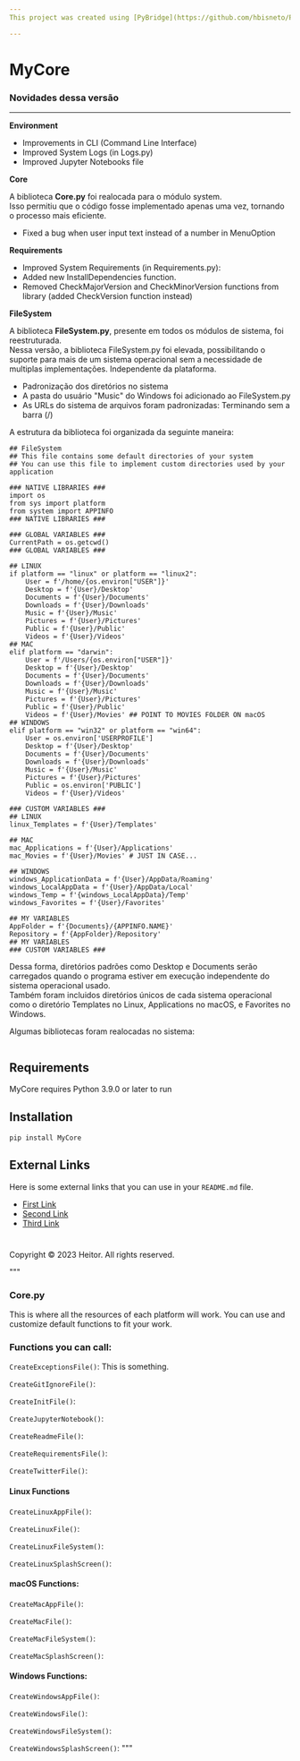 ```yaml
---
This project was created using [PyBridge](https://github.com/hbisneto/PyBridge)

---
```


# MyCore

### Novidades dessa versão
---

**Environment**

- Improvements in CLI (Command Line Interface)
- Improved System Logs (in Logs.py)
- Improved Jupyter Notebooks file

**Core**

A biblioteca **Core.py** foi realocada para o módulo system.
<br>
Isso permitiu que o código fosse implementado apenas uma vez, tornando o processo mais eficiente.

- Fixed a bug when user input text instead of a number in MenuOption

**Requirements**

- Improved System Requirements (in Requirements.py):
- Added new InstallDependencies function.
- Removed CheckMajorVersion and CheckMinorVersion functions from library (added CheckVersion function instead)
 
**FileSystem**

A biblioteca **FileSystem.py**, presente em todos os módulos de sistema, foi reestruturada.
<br>
Nessa versão, a biblioteca FileSystem.py foi elevada, possibilitando o suporte para mais de um sistema operacional sem a necessidade de multiplas implementações. Independente da plataforma.

- Padronização dos diretórios no sistema
- A pasta do usuário "Music" do Windows foi adicionado ao FileSystem.py 
- As URLs do sistema de arquivos foram padronizadas: Terminando sem a barra (/)

A estrutura da biblioteca foi organizada da seguinte maneira:

```
## FileSystem
## This file contains some default directories of your system
## You can use this file to implement custom directories used by your application

### NATIVE LIBRARIES ###
import os
from sys import platform
from system import APPINFO
### NATIVE LIBRARIES ###

### GLOBAL VARIABLES ###
CurrentPath = os.getcwd()
### GLOBAL VARIABLES ###

## LINUX
if platform == "linux" or platform == "linux2":
    User = f'/home/{os.environ["USER"]}'
    Desktop = f'{User}/Desktop'
    Documents = f'{User}/Documents'
    Downloads = f'{User}/Downloads'
    Music = f'{User}/Music'
    Pictures = f'{User}/Pictures'
    Public = f'{User}/Public'
    Videos = f'{User}/Videos'
## MAC
elif platform == "darwin":
    User = f'/Users/{os.environ["USER"]}'
    Desktop = f'{User}/Desktop'
    Documents = f'{User}/Documents'
    Downloads = f'{User}/Downloads'
    Music = f'{User}/Music'
    Pictures = f'{User}/Pictures'
    Public = f'{User}/Public'
    Videos = f'{User}/Movies' ## POINT TO MOVIES FOLDER ON macOS
## WINDOWS
elif platform == "win32" or platform == "win64":
    User = os.environ['USERPROFILE']
    Desktop = f'{User}/Desktop'
    Documents = f'{User}/Documents'
    Downloads = f'{User}/Downloads'
    Music = f'{User}/Music'
    Pictures = f'{User}/Pictures'
    Public = os.environ['PUBLIC']
    Videos = f'{User}/Videos'

### CUSTOM VARIABLES ###
## LINUX
linux_Templates = f'{User}/Templates'

## MAC
mac_Applications = f'{User}/Applications'
mac_Movies = f'{User}/Movies' # JUST IN CASE...

## WINDOWS
windows_ApplicationData = f'{User}/AppData/Roaming'
windows_LocalAppData = f'{User}/AppData/Local'
windows_Temp = f'{windows_LocalAppData}/Temp'
windows_Favorites = f'{User}/Favorites'

## MY VARIABLES
AppFolder = f'{Documents}/{APPINFO.NAME}'
Repository = f'{AppFolder}/Repository'
## MY VARIABLES
### CUSTOM VARIABLES ###

```

Dessa forma, diretórios padrões como Desktop e Documents serão carregados quando o programa estiver em execução independente do sistema operacional usado.
<br>
Também foram incluidos diretórios únicos de cada sistema operacional como o diretório Templates no Linux, Applications no macOS, e Favorites no Windows.

Algumas bibliotecas foram realocadas no sistema:

```

```


## Requirements

MyCore requires Python 3.9.0 or later to run

## Installation

```
pip install MyCore
```

## External Links

Here is some external links that you can use in your `README.md` file.

- [First Link](https://google.com)
- [Second Link](https://google.com)
- [Third Link](https://google.com)

#

Copyright © 2023 Heitor. All rights reserved.





"""
### Core.py

This is where all the resources of each platform will work.
You can use and customize default functions to fit your work. 

### Functions you can call:

`CreateExceptionsFile()`: This is something.

`CreateGitIgnoreFile()`:

`CreateInitFile()`:

`CreateJupyterNotebook()`:

`CreateReadmeFile()`:

`CreateRequirementsFile()`:

`CreateTwitterFile()`:


#### Linux Functions

`CreateLinuxAppFile()`:

`CreateLinuxFile()`:

`CreateLinuxFileSystem()`:

`CreateLinuxSplashScreen()`:

#### macOS Functions:

`CreateMacAppFile()`:

`CreateMacFile()`:

`CreateMacFileSystem()`:

`CreateMacSplashScreen()`:

#### Windows Functions:

`CreateWindowsAppFile()`:

`CreateWindowsFile()`:

`CreateWindowsFileSystem()`:

`CreateWindowsSplashScreen()`:
"""